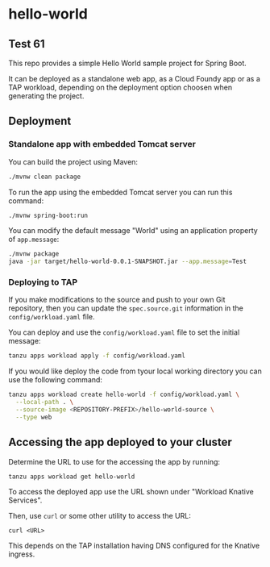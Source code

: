 # hello-world

## Test 61

This repo provides a simple Hello World sample project for Spring Boot.

It can be deployed as a standalone web app, as a Cloud Foundy app or as a TAP workload, depending on the deployment option choosen when generating the project.

## Deployment

### Standalone app with embedded Tomcat server

You can build the project using Maven:

```bash
./mvnw clean package
```

To run the app using the embedded Tomcat server you can run this command:

```bash
./mvnw spring-boot:run
```

You can modify the default message "World" using an application property of `app.message`:

```bash
./mvnw package  
java -jar target/hello-world-0.0.1-SNAPSHOT.jar --app.message=Test
```

### Deploying to TAP

If you make modifications to the source and push to your own Git repository, then you can update the `spec.source.git` information in the `config/workload.yaml` file.

You can deploy and use the `config/workload.yaml` file to set the initial message:

```bash
tanzu apps workload apply -f config/workload.yaml
```

If you would like deploy the code from tyour local working directory you can use the following command:

```bash
tanzu apps workload create hello-world -f config/workload.yaml \
  --local-path . \
  --source-image <REPOSITORY-PREFIX>/hello-world-source \
  --type web
```

## Accessing the app deployed to your cluster

Determine the URL to use for the accessing the app by running:

```
tanzu apps workload get hello-world
```

To access the deployed app use the URL shown under "Workload Knative Services".

Then, use `curl` or some other utility to access the URL:

```
curl <URL>
```

This depends on the TAP installation having DNS configured for the Knative ingress.
